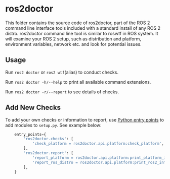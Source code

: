 # ros2doctor

This folder contains the source code of ros2doctor, part of the ROS 2 command line interface tools included with a standard install of any ROS 2 distro. ros2doctor command line tool is similar to roswtf in ROS system. It will examine your ROS 2 setup, such as distribution and platform, environment variables, network etc. and look for potential issues.

## Usage

Run `ros2 doctor` or `ros2 wtf`(alias) to conduct checks.

Run `ros2 doctor -h/--help` to print all available command extensions.

Run `ros2 doctor -r/--report` to see details of checks.

## Add New Checks

To add your own checks or information to report, use [Python entry points](https://setuptools.readthedocs.io/en/latest/pkg_resources.html#entry-points) to add modules to `setup.py`. See example below:

```python
    entry_points={
        'ros2doctor.checks': [
            'check_platform = ros2doctor.api.platform:check_platform',
        ],
        'ros2doctor.report': [
            'report_platform = ros2doctor.api.platform:print_platform_info',
            'report_ros_distro = ros2doctor.api.platform:print_ros2_info',
        ],
    }
```
